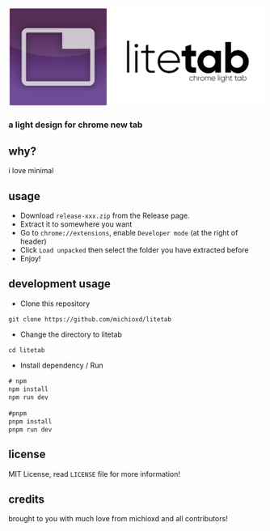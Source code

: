 <p style="text-align: center">
    <img src="./public/images/litetab-full-dark.png">
</p>

### a light design for chrome new tab

## why?

i love minimal

## usage

- Download `release-xxx.zip` from the Release page.
- Extract it to somewhere you want
- Go to `chrome://extensions`, enable `Developer mode` (at the right of header)
- Click `Load unpacked` then select the folder you have extracted before
- Enjoy!

## development usage

- Clone this repository

```shell
git clone https://github.com/michioxd/litetab
```

- Change the directory to litetab

```shell
cd litetab
```

- Install dependency / Run

```shell
# npm
npm install
npm run dev

#pnpm
pnpm install
pnpm run dev
```

## license

MIT License, read `LICENSE` file for more information!

## credits

brought to you with much love from michioxd and all contributors!
